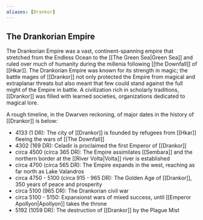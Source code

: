 ```yaml
---
aliases: [Drankor]
---
```


## The Drankorian Empire

The Drankorian Empire was a vast, continent-spanning empire that stretched from the Endless Ocean to the [[The Green Sea|Green Sea]] and ruled over much of humanity during the millenia following [[the Downfall]] of [[Hkar]]. The Drankorian Empire was known for its strength in magic; the battle mages of [[Drankor]] not only protected the Empire from magical and extraplanar threats but also meant that few could stand against the full might of the Empire in battle. A civilization rich in scholarly traditions, [[Drankor]] was filled with learned societies, organizations dedicated to magical lore.

A rough timeline, in the Dwarven reckoning, of major dates in the history of [[Drankor]] is below:

- 4133 (1 DR): The city of [[Drankor]] is founded by refugees from [[Hkar]] fleeing the wars of [[The Downfall]]
- 4302 (169 DR): Celadir is proclaimed the first Emperor of [[Drankor]]
- circa 4500 (circa 365 DR): The Empire assimilates [[Sembara]] and the northern border at the [[River Volta|Volta]] river is established
- circa 4700 (circa 565 DR): The Empire expands in the west, reaching as far north as Lake Valandros
- circa 4750 - 5100 (circa 915 - 965 DR): The Golden Age of [[Drankor]], 350 years of peace and prosperity
- circa 5100 (965 DR): The Drankorian civil war
- circa 5100 - 5150: Expansionst wars of mixed success, until [[Emperor Apollyon|Apollyon]] takes the throne
- 5192 (1059 DR): The destruction of [[Drankor]] by the Plague Mist
